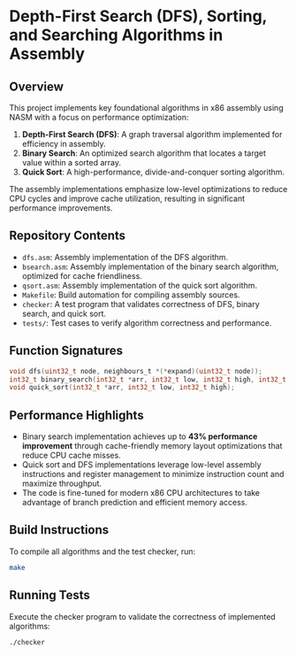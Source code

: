 # Depth-First Search (DFS), Sorting, and Searching Algorithms in Assembly

## Overview

This project implements key foundational algorithms in x86 assembly using NASM with a focus on performance optimization:

1. **Depth-First Search (DFS)**: A graph traversal algorithm implemented for efficiency in assembly.
2. **Binary Search**: An optimized search algorithm that locates a target value within a sorted array.
3. **Quick Sort**: A high-performance, divide-and-conquer sorting algorithm.

The assembly implementations emphasize low-level optimizations to reduce CPU cycles and improve cache utilization, resulting in significant performance improvements.

## Repository Contents

- `dfs.asm`: Assembly implementation of the DFS algorithm.
- `bsearch.asm`: Assembly implementation of the binary search algorithm, optimized for cache friendliness.
- `qsort.asm`: Assembly implementation of the quick sort algorithm.
- `Makefile`: Build automation for compiling assembly sources.
- `checker`: A test program that validates correctness of DFS, binary search, and quick sort.
- `tests/`: Test cases to verify algorithm correctness and performance.

## Function Signatures

```c
void dfs(uint32_t node, neighbours_t *(*expand)(uint32_t node));
int32_t binary_search(int32_t *arr, int32_t low, int32_t high, int32_t target);
void quick_sort(int32_t *arr, int32_t low, int32_t high);
```

## Performance Highlights

- Binary search implementation achieves up to **43% performance improvement** through cache-friendly memory layout optimizations that reduce CPU cache misses.
- Quick sort and DFS implementations leverage low-level assembly instructions and register management to minimize instruction count and maximize throughput.
- The code is fine-tuned for modern x86 CPU architectures to take advantage of branch prediction and efficient memory access.

## Build Instructions

To compile all algorithms and the test checker, run:

```bash
make
```

## Running Tests
Execute the checker program to validate the correctness of implemented algorithms:

```bash
./checker
```